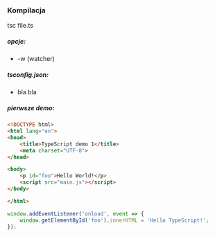 ### Kompilacja

tsc file.ts

##### opcje:

* -w (watcher)

##### tsconfig.json:

* bla bla

##### pierwsze demo:
```html
<!DOCTYPE html>
<html lang="en">
<head>
    <title>TypeScript demo 1</title>
    <meta charset="UTF-8">
</head>

<body>
    <p id="foo">Hello World!</p>
    <script src="main.js"></script>
</body>

</html>
```

```ts
window.addEventListener('onload', event => {
    window.getElementById('foo').innerHTML = 'Hello TypeScript!';
});
```